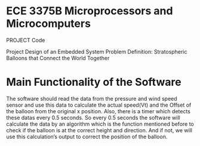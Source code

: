 ﻿# ECE 3375B Microprocessors and Microcomputers
PROJECT Code

Project Design of an Embedded System
Problem Definition: Stratospheric Balloons that Connect the World Together

# Main Functionality of the Software
The software should read the data from the pressure and wind speed sensor and use this data
to calculate the actual speed(Vt) and the Offset of the balloon from the original x position.
Also, there is a timer which detects these datas every 0.5 seconds. So every 0.5 seconds the
software will calculate the data by an algorithm which is the function mentioned before to
check if the balloon is at the correct height and direction. And if not, we will use this
calculation’s output to correct the position of the balloon.
